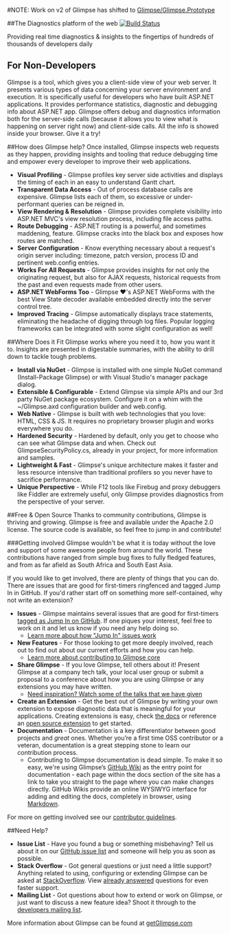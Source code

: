 #NOTE: Work on v2 of Glimpse has shifted to [Glimpse/Glimpse.Prototype](https://github.com/Glimpse/Glimpse.Prototype)

##The Diagnostics platform of the web [![Build Status](http://img.shields.io/teamcity/codebetter/bt428.svg)](http://teamcity.codebetter.com/viewType.html?buildTypeId=bt428&guest=1)

Providing real time diagnostics & insights to the fingertips of hundreds of thousands of developers daily

## For Non-Developers

Glimpse is a tool, which gives you a client-side view of your web server. It presents various types of data concerning your server environment and execution. It is specifically useful for developers who have built ASP.NET applications. It provides performance statistics, diagnostic and debugging info about ASP.NET app. Glimpse offers debug and diagnostics information both for the server-side calls (because it allows you to view what is happening on server right now) and client-side calls. All the info is showed inside your browser. Give it a try!

##How does Glimpse help?
Once installed, Glimpse inspects web requests as they happen, providing insights and tooling that reduce debugging time and empower every developer to improve their web applications.

 - **Visual Profiling** - Glimpse profiles key server side activities and displays the timing of each in an easy to understand Gantt chart.
 - **Transparent Data Access** - Out of process database calls are expensive. Glimpse lists each of them, so excessive or under-performant queries can be reigned in.
 - **View Rendering & Resolution** - Glimpse provides complete visibility into ASP.NET MVC's view resolution process, including file access paths.
 - **Route Debugging** - ASP.NET routing is a powerful, and sometimes maddening, feature. Glimpse cracks into the black box and exposes how routes are matched.
 - **Server Configuration** - Know everything necessary about a request's origin server including: timezone, patch version, process ID and pertinent web.config entries.
 - **Works For All Requests** - Glimpse provides insights for not only the originating request, but also for AJAX requests, historical requests from the past and even requests made from other users.
 - **ASP.NET WebForms Too** - Glimpse ❤'s ASP.NET WebForms with the best View State decoder available embedded directly into the server control tree.
 - **Improved Tracing** - Glimpse automatically displays trace statements, eliminating the headache of digging through log files. Popular logging frameworks can be integrated with some slight configuration as well!


##Where Does it Fit
Glimpse works where you need it to, how you want it to. Insights are presented in digestable summaries, with the ability to drill down to tackle tough problems.

 - **Install via NuGet** - Glimpse is installed with one simple NuGet command (Install-Package Glimpse) or with Visual Studio's manager package dialog.
 - **Extensible & Configurable** - Extend Glimpse via simple APIs and our 3rd party NuGet package ecosystem. Configure it on a whim with the ~/Glimpse.axd configuration builder and web.config.
 - **Web Native** - Glimpse is built with web technologies that you love: HTML, CSS & JS. It requires no proprietary browser plugin and works everywhere you do.
 - **Hardened Security** - Hardened by default, only you get to choose who can see what Glimpse data and when. Check out GlimpseSecurityPolicy.cs, already in your project, for more information and samples.
 - **Lightweight & Fast** - Glimpse's unique architecture makes it faster and less resource intensive than traditional profilers so you never have to sacrifice performance.
 - **Unique Perspective** - While F12 tools like Firebug and proxy debuggers like Fiddler are extremely useful, only Glimpse provides diagnostics from the perspective of your server.

##Free & Open Source
Thanks to community contributions, Glimpse is thriving and growing. Glimpse is free and available under the Apache 2.0 license. The source code is available, so feel free to jump in and contribute!

###Getting involved
Glimpse wouldn't be what it is today without the love and support of some awesome people from around the world. These contributions have ranged from simple bug fixes to fully fledged features, and from as far afield as South Africa and South East Asia.

If you would like to get involved, there are plenty of things that you can do. There are issues that are good for first-timers ringfenced and tagged Jump In in GitHub. If you'd rather start off on something more self-contained, why not write an extension?

 - **Issues** - Glimpse maintains several issues that are good for first-timers [tagged as Jump In on GitHub](https://github.com/Glimpse/Glimpse/issues?labels=Jump+In&milestone=&page=1&sort=updated&state=open). If one piques your interest, feel free to work on it and let us know if you need any help doing so.
    - [Learn more about how "Jump In" issues work](http://nikcodes.com/2013/05/10/new-contributor-jump-in/)
 - **New Features** - For those looking to get more deeply involved, reach out to find out about our current efforts and how you can help.
    - [Learn more about contributing to Glimpse core](http://getglimpse.com/Docs/Contributing)
 - **Share Glimpse** - If you love Glimpse, tell others about it! Present Glimpse at a company tech talk, your local user group or submit a proposal to a conference about how you are using Glimpse or any extensions you may have written.
    - [Need inspiration? Watch some of the talks that we have given](http://getglimpse.com/Docs/More-information)
 - **Create an Extension** - Get the best out of Glimpse by writing your own extension to expose diagnostic data that is meaningful for your applications. Creating extensions is easy, check [the docs](http://getglimpse.com/Docs/Custom-Tabs) or reference an [open source extension](http://getglimpse.com//Extensions) to get started.
 - **Documentation** - Documentation is a key differentiator between good projects and <em>great</em> ones. Whether you’re a first time OSS contributor or a veteran, documentation is a great stepping stone to learn our contribution process.
    - Contributing to Glimpse documentation is dead simple. To make it so easy, we're using Glimpse’s [GitHub Wiki](https://github.com/Glimpse/Glimpse/wiki) as the entry point for documentation - each page within the docs section of the site has a link to take you straight to the page where you can make changes directly. GitHub Wikis provide an online WYSIWYG interface for adding and editing the docs, completely in browser, using [Markdown](https://daringfireball.net/projects/markdown/).

For more on getting involved see our [contributor guidelines](https://github.com/Glimpse/Glimpse/blob/master/contributing.md).

##Need Help?

 - **Issue List** - Have you found a bug or something misbehaving? Tell us about it on our [GitHub issue list](https://github.com/glimpse/glimpse/issues) and someone will help you as soon as possible.
 - **Stack Overflow** - Got general questions or just need a little support? Anything related to using, configuring or extending Glimpse can be asked at [StackOverflow](http://stackoverflow.com). View [already answered](http://stackoverflow.com/questions/tagged/glimpse) questions for even faster support.
 - **Mailing List** - Got questions about how to extend or work on Glimpse, or just want to discuss a new feature idea? Shoot it through to the [developers mailing list](https://groups.google.com/forum/#!forum/getglimpse-dev).

More information about Glimpse can be found at [getGlimpse.com](http://getGlimpse.com)
